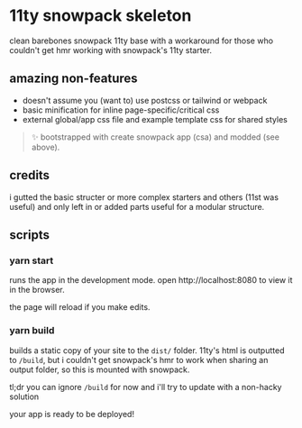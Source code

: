 # 11ty snowpack skeleton

clean barebones snowpack 11ty base with a workaround for those who couldn't get hmr working with snowpack's 11ty starter.

## amazing non-features

- doesn't assume you (want to) use postcss or tailwind or webpack
- basic minification for inline page-specific/critical css
- external global/app css file and example template css for shared styles

> ✨ bootstrapped with create snowpack app (csa) and modded (see above).

## credits

i gutted the basic structer or more complex starters and others (11st was useful) and only left in 
or added parts useful for a modular structure.

## scripts

### yarn start

runs the app in the development mode.
open http://localhost:8080 to view it in the browser.

the page will reload if you make edits.

### yarn build

builds a static copy of your site to the `dist/` folder.
11ty's html is outputted to `/build`, but i couldn't get 
snowpack's hmr to work when sharing an output folder, so 
this is mounted with snowpack.

tl;dr you can ignore `/build` for now and i'll try to update with a non-hacky solution

your app is ready to be deployed!
